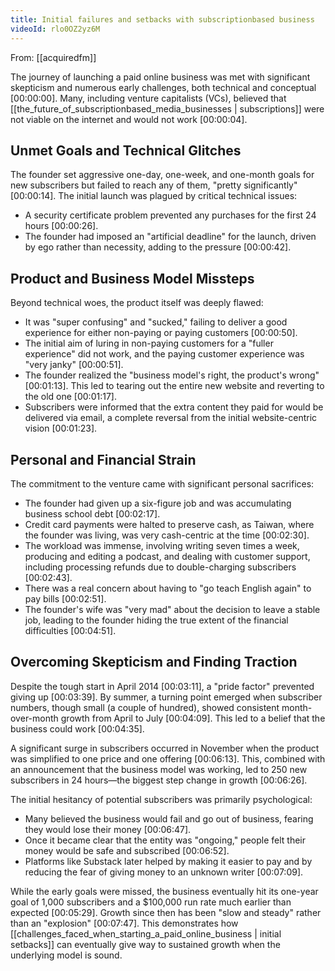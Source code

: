 ```yaml
---
title: Initial failures and setbacks with subscriptionbased business
videoId: rlo0OZ2yz6M
---
```


From: [[acquiredfm]] <br/> 

The journey of launching a paid online business was met with significant skepticism and numerous early challenges, both technical and conceptual <a class="yt-timestamp" data-t="00:00:00">[00:00:00]</a>. Many, including venture capitalists (VCs), believed that [[the_future_of_subscriptionbased_media_businesses | subscriptions]] were not viable on the internet and would not work <a class="yt-timestamp" data-t="00:00:04">[00:00:04]</a>.

## Unmet Goals and Technical Glitches

The founder set aggressive one-day, one-week, and one-month goals for new subscribers but failed to reach any of them, "pretty significantly" <a class="yt-timestamp" data-t="00:00:14">[00:00:14]</a>. The initial launch was plagued by critical technical issues:
*   A security certificate problem prevented any purchases for the first 24 hours <a class="yt-timestamp" data-t="00:00:26">[00:00:26]</a>.
*   The founder had imposed an "artificial deadline" for the launch, driven by ego rather than necessity, adding to the pressure <a class="yt-timestamp" data-t="00:00:42">[00:00:42]</a>.

## Product and Business Model Missteps

Beyond technical woes, the product itself was deeply flawed:
*   It was "super confusing" and "sucked," failing to deliver a good experience for either non-paying or paying customers <a class="yt-timestamp" data-t="00:00:50">[00:00:50]</a>.
*   The initial aim of luring in non-paying customers for a "fuller experience" did not work, and the paying customer experience was "very janky" <a class="yt-timestamp" data-t="00:00:51">[00:00:51]</a>.
*   The founder realized the "business model's right, the product's wrong" <a class="yt-timestamp" data-t="00:01:13">[00:01:13]</a>. This led to tearing out the entire new website and reverting to the old one <a class="yt-timestamp" data-t="00:01:17">[00:01:17]</a>.
*   Subscribers were informed that the extra content they paid for would be delivered via email, a complete reversal from the initial website-centric vision <a class="yt-timestamp" data-t="00:01:23">[00:01:23]</a>.

## Personal and Financial Strain

The commitment to the venture came with significant personal sacrifices:
*   The founder had given up a six-figure job and was accumulating business school debt <a class="yt-timestamp" data-t="00:02:17">[00:02:17]</a>.
*   Credit card payments were halted to preserve cash, as Taiwan, where the founder was living, was very cash-centric at the time <a class="yt-timestamp" data-t="00:02:30">[00:02:30]</a>.
*   The workload was immense, involving writing seven times a week, producing and editing a podcast, and dealing with customer support, including processing refunds due to double-charging subscribers <a class="yt-timestamp" data-t="00:02:43">[00:02:43]</a>.
*   There was a real concern about having to "go teach English again" to pay bills <a class="yt-timestamp" data-t="00:02:51">[00:02:51]</a>.
*   The founder's wife was "very mad" about the decision to leave a stable job, leading to the founder hiding the true extent of the financial difficulties <a class="yt-timestamp" data-t="00:04:51">[00:04:51]</a>.

## Overcoming Skepticism and Finding Traction

Despite the tough start in April 2014 <a class="yt-timestamp" data-t="00:03:11">[00:03:11]</a>, a "pride factor" prevented giving up <a class="yt-timestamp" data-t="00:03:39">[00:03:39]</a>. By summer, a turning point emerged when subscriber numbers, though small (a couple of hundred), showed consistent month-over-month growth from April to July <a class="yt-timestamp" data-t="00:04:09">[00:04:09]</a>. This led to a belief that the business could work <a class="yt-timestamp" data-t="00:04:35">[00:04:35]</a>.

A significant surge in subscribers occurred in November when the product was simplified to one price and one offering <a class="yt-timestamp" data-t="00:06:13">[00:06:13]</a>. This, combined with an announcement that the business model was working, led to 250 new subscribers in 24 hours—the biggest step change in growth <a class="yt-timestamp" data-t="00:06:26">[00:06:26]</a>.

The initial hesitancy of potential subscribers was primarily psychological:
*   Many believed the business would fail and go out of business, fearing they would lose their money <a class="yt-timestamp" data-t="00:06:47">[00:06:47]</a>.
*   Once it became clear that the entity was "ongoing," people felt their money would be safe and subscribed <a class="yt-timestamp" data-t="00:06:52">[00:06:52]</a>.
*   Platforms like Substack later helped by making it easier to pay and by reducing the fear of giving money to an unknown writer <a class="yt-timestamp" data-t="00:07:09">[00:07:09]</a>.

While the early goals were missed, the business eventually hit its one-year goal of 1,000 subscribers and a $100,000 run rate much earlier than expected <a class="yt-timestamp" data-t="00:05:29">[00:05:29]</a>. Growth since then has been "slow and steady" rather than an "explosion" <a class="yt-timestamp" data-t="00:07:47">[00:07:47]</a>. This demonstrates how [[challenges_faced_when_starting_a_paid_online_business | initial setbacks]] can eventually give way to sustained growth when the underlying model is sound.